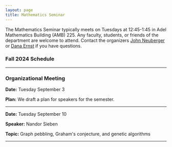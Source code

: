 ```yaml
---
layout: page
title: Mathematics Seminar
---
```


The Mathematics Seminar typically meets on Tuesdays at 12:45-1:45 in Adel Mathematics Building (AMB) 225.  Any faculty, students, or friends of the department are welcome to attend. Contact the organizers [John Neuberger](mailto:John.Neuberger@nau.edu) or [Dana Ernst](mailto:dana.ernst@nau.edu) if you have questions.

### Fall 2024 Schedule

<hr>

### Organizational Meeting

**Date:** Tuesday September 3

**Plan:** We draft a plan for speakers for the semester.

<hr>

**Date:** Tuesday September 10

**Speaker:** Nandor Sieben

**Topic:** Graph pebbling, Graham's conjecture, and genetic algorithms

<hr>
